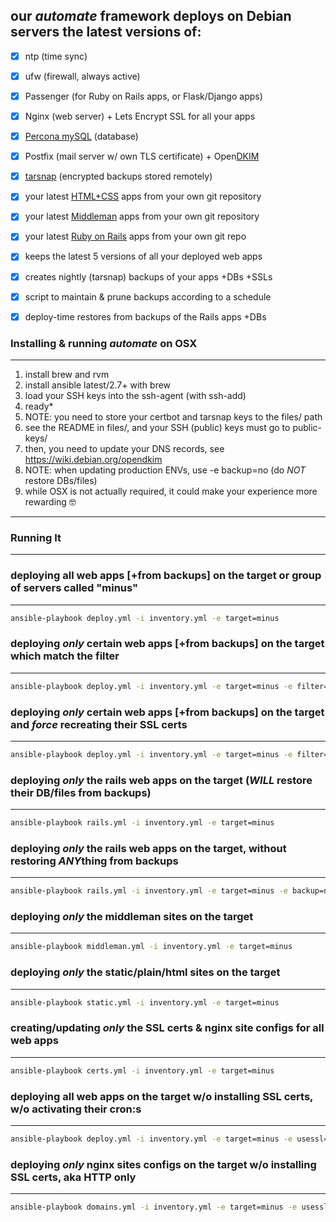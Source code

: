 ## our *automate* framework deploys on Debian servers the latest versions of:

- [x] ntp (time sync)
- [x] ufw (firewall, always active)
- [x] Passenger (for Ruby on Rails apps, or Flask/Django apps)
- [x] Nginx (web server) + Lets Encrypt SSL for all your apps
- [x] [Percona mySQL](https://www.percona.com/) (database)
- [x] Postfix (mail server w/ own TLS certificate) + Open[DKIM](https://en.wikipedia.org/wiki/DomainKeys_Identified_Mail)
- [x] [tarsnap](https://www.tarsnap.com/) (encrypted backups stored remotely)
- [x] your latest [HTML+CSS](https://www.lunch-roulette.org/) apps from your own git repository
- [x] your latest [Middleman](https://middlemanapp.com/) apps from your own git repository
- [x] your latest [Ruby on Rails](https://rubyonrails.org/) apps from your own git repo
- [x] keeps the latest 5 versions of all your deployed web apps
- [x] creates nightly (tarsnap) backups of your apps +DBs +SSLs
- [x] script to maintain & prune backups according to a schedule
- [x] deploy-time restores from backups of the Rails apps +DBs


### Installing & running *automate* on OSX
---

1. install brew and rvm
2. install ansible latest/2.7+ with brew
3. load your SSH keys into the ssh-agent (with ssh-add)
4. ready*
5. NOTE: you need to store your certbot and tarsnap keys to the files/ path
6. see the README in files/, and your SSH (public) keys must go to public-keys/
7. then, you need to update your DNS records, see https://wiki.debian.org/opendkim
8. NOTE: when updating production ENVs, use -e backup=no (do *NOT* restore DBs/files)
9. while OSX is not actually required, it could make your experience more rewarding 🤓

---


### Running It
---

### deploying all web apps [+from backups] on the target or group of servers called "minus"
---
```bash
ansible-playbook deploy.yml -i inventory.yml -e target=minus
```

### deploying *only* certain web apps [+from backups] on the target which match the filter
---
```bash
ansible-playbook deploy.yml -i inventory.yml -e target=minus -e filter=tacsi
```

### deploying *only* certain web apps [+from backups] on the target and *force* recreating their SSL certs
---
```bash
ansible-playbook deploy.yml -i inventory.yml -e target=minus -e filter=tacsi -e certforce=yes
```

### deploying *only* the rails web apps on the target (*WILL* restore their DB/files from backups)
---
```bash
ansible-playbook rails.yml -i inventory.yml -e target=minus
```

### deploying *only* the rails web apps on the target, without restoring *ANY*thing from backups
---
```bash
ansible-playbook rails.yml -i inventory.yml -e target=minus -e backup=no
```

### deploying *only* the middleman sites on the target
---
```bash
ansible-playbook middleman.yml -i inventory.yml -e target=minus
```

### deploying *only* the static/plain/html sites on the target
---
```bash
ansible-playbook static.yml -i inventory.yml -e target=minus
```

### creating/updating *only* the SSL certs & nginx site configs for all web apps
---
```bash
ansible-playbook certs.yml -i inventory.yml -e target=minus
```

### deploying all web apps on the target w/o installing SSL certs, w/o activating their cron:s
---
```bash
ansible-playbook deploy.yml -i inventory.yml -e target=minus -e usessl=no -e active=no
```

### deploying *only* nginx sites configs on the target w/o installing SSL certs, aka HTTP only
---
```bash
ansible-playbook domains.yml -i inventory.yml -e target=minus -e usessl=no
```
